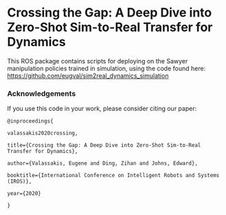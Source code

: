 # Crossing the Gap: A Deep Dive into Zero-Shot Sim-to-Real Transfer for Dynamics

This ROS package contains scripts for deploying on the Sawyer manipulation policies trained in simulation,
using the code found here: https://github.com/eugval/sim2real_dynamics_simulation


### Acknowledgements

If you use this code in your work, please consider citing our paper:
```
@inproceedings{

valassakis2020crossing,

title={Crossing the Gap: A Deep Dive into Zero-Shot Sim-to-Real Transfer for Dynamics},

author={Valassakis, Eugene and Ding, Zihan and Johns, Edward},

booktitle={International Conference on Intelligent Robots and Systems (IROS)},

year={2020}

}
```
